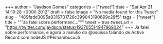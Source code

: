 
+++
author = "Jaydson Gomes"
categories = ["tweet"]
date = "Sat Apr 21 14:19:28 +0000 2012"
draft = false
image = "No media found for this Tweet"
slug = "489fadd3095a8316731726c399043190699c28f5"
tags = ["tweet"]
title = """Ja falei sobre performanc..."""
tweet = true
tweet_url = "https://twitter.com/jaydson/status/193705514947969024"
+++
Ja falei sobre performance, e agora o maluko do @osuissa falando de Active Record com nodeJS #PernambucoJS
